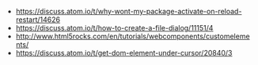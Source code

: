 - https://discuss.atom.io/t/why-wont-my-package-activate-on-reload-restart/14626
- https://discuss.atom.io/t/how-to-create-a-file-dialog/11151/4
- http://www.html5rocks.com/en/tutorials/webcomponents/customelements/
- https://discuss.atom.io/t/get-dom-element-under-cursor/20840/3
